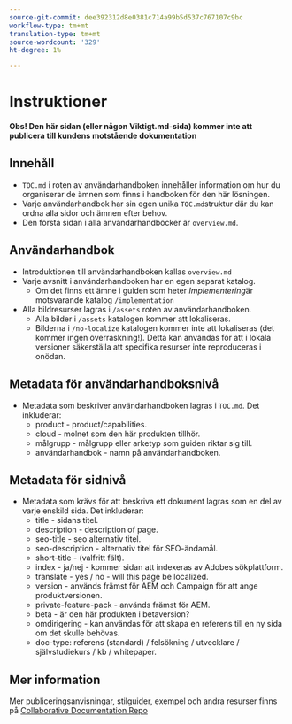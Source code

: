 ```yaml
---
source-git-commit: dee392312d8e0381c714a99b5d537c767107c9bc
workflow-type: tm+mt
translation-type: tm+mt
source-wordcount: '329'
ht-degree: 1%

---
```

# Instruktioner

**Obs! Den här sidan (eller någon Viktigt.md-sida) kommer inte att publicera till kundens motstående dokumentation**

## Innehåll

+ `TOC.md` i roten av användarhandboken innehåller information om hur du organiserar de ämnen som finns i handboken för den här lösningen.
+ Varje användarhandbok har sin egen unika `TOC.md`struktur där du kan ordna alla sidor och ämnen efter behov.
+ Den första sidan i alla användarhandböcker är `overview.md`.

## Användarhandbok

+ Introduktionen till användarhandboken kallas `overview.md`
+ Varje avsnitt i användarhandboken har en egen separat katalog.
   + Om det finns ett ämne i guiden som heter *Implementering*&#x200B;är motsvarande katalog `/implementation`
+ Alla bildresurser lagras i `/assets` roten av användarhandboken.
   + Alla bilder i `/assets` katalogen kommer att lokaliseras.
   + Bilderna i `/no-localize` katalogen kommer inte att lokaliseras (det kommer ingen överraskning!). Detta kan användas för att i lokala versioner säkerställa att specifika resurser inte reproduceras i onödan.

## Metadata för användarhandboksnivå

+ Metadata som beskriver användarhandboken lagras i `TOC.md`. Det inkluderar:
   + product - product/capabilities.
   + cloud - molnet som den här produkten tillhör.
   + målgrupp - målgrupp eller arketyp som guiden riktar sig till.
   + användarhandbok - namn på användarhandboken.

## Metadata för sidnivå

+ Metadata som krävs för att beskriva ett dokument lagras som en del av varje enskild sida. Det inkluderar:
   + title - sidans titel.
   + description - description of page.
   + seo-title - seo alternativ titel.
   + seo-description - alternativ titel för SEO-ändamål.
   + short-title - (valfritt fält).
   + index - ja/nej - kommer sidan att indexeras av Adobes sökplattform.
   + translate - yes / no - will this page be localized.
   + version - används främst för AEM och Campaign för att ange produktversionen.
   + private-feature-pack - används främst för AEM.
   + beta - är den här produkten i betaversion?
   + omdirigering - kan användas för att skapa en referens till en ny sida om det skulle behövas.
   + doc-type: referens (standard) / felsökning / utvecklare / självstudiekurs / kb / whitepaper.

## Mer information

Mer publiceringsanvisningar, stilguider, exempel och andra resurser finns på [Collaborative Documentation Repo](https://git.corp.adobe.com/AdobeDocs/collaborative-doc-instructions)
